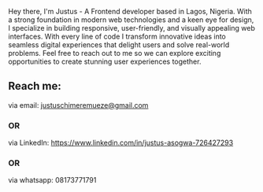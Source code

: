 Hey there, I'm Justus - A Frontend developer based in Lagos, Nigeria. With a strong foundation in modern web technologies and a keen eye for design, I specialize in building responsive, user-friendly, and visually appealing web interfaces. With every line of code I transform innovative ideas into seamless digital experiences that delight users and solve real-world problems. Feel free to reach out to me so we can explore exciting opportunities to create stunning user experiences together.

## Reach me:

via email: justuschimeremueze@gmail.com
### OR
via LinkedIn: https://www.linkedin.com/in/justus-asogwa-726427293
### OR
via whatsapp: 08173771791

<!---
Ajay-hum/Ajay-hum is a ✨ special ✨ repository because its `README.md` (this file) appears on your GitHub profile.
You can click the Preview link to take a look at your changes.
--->
